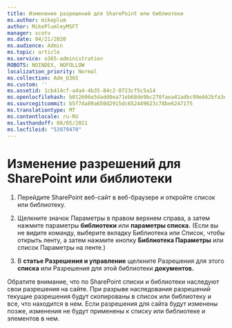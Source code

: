 ```yaml
---
title: Изменение разрешений для SharePoint или библиотеки
ms.author: mikeplum
author: MikePlumleyMSFT
manager: scotv
ms.date: 04/21/2020
ms.audience: Admin
ms.topic: article
ms.service: o365-administration
ROBOTS: NOINDEX, NOFOLLOW
localization_priority: Normal
ms.collection: Adm_O365
ms.custom: ''
ms.assetid: 1cb414cf-a4a4-4b35-84c2-0723cf5c5a14
ms.openlocfilehash: b012606e5dadd0ea71eb68de9bc278faea41adbc99e662bfa3eea6653548c1a8
ms.sourcegitcommit: b5f7da89a650d2915dc652449623c78be6247175
ms.translationtype: MT
ms.contentlocale: ru-RU
ms.lasthandoff: 08/05/2021
ms.locfileid: "53979470"
---
```

# <a name="change-permissions-for-a-sharepoint-list-or-library"></a>Изменение разрешений для SharePoint или библиотеки

1. Перейдите SharePoint веб-сайт в веб-браузере и откройте список или библиотеку.
    
2. Щелкните значок Параметры в правом верхнем справа, а затем нажмите параметры **библиотеки** или **параметры списка.** (Если вы не видите команду,  выберите вкладку Библиотека или Список, чтобы открыть ленту,  а затем нажмите кнопку **Библиотека Параметры** или список Параметры на ленте.)  
    
3. В **статье Разрешения и управление** щелкните Разрешения для этого **списка** или Разрешения для этой библиотеки **документов.**
    
Обратите внимание, что по SharePoint списки и библиотеки наследуют свои разрешения на сайте. При разрыве наследования разрешений текущие разрешения будут скопированы в список или библиотеку и все, что находится в нем. Если разрешения для сайта будут изменены позже, изменения не будут применены к списку или библиотеке и элементов в нем.
  

